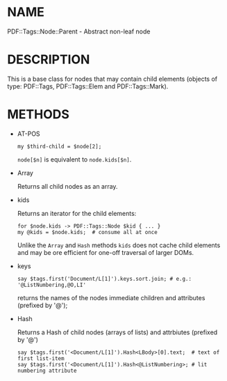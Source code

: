 NAME
====

PDF::Tags::Node::Parent - Abstract non-leaf node

DESCRIPTION
===========

This is a base class for nodes that may contain child elements (objects of type: PDF::Tags, PDF::Tags::Elem and PDF::Tags::Mark).

METHODS
=======

  * AT-POS

        my $third-child = $node[2];

    `node[$n]` is equivalent to `node.kids[$n]`.

  * Array

    Returns all child nodes as an array.

  * kids

    Returns an iterator for the child elements:

        for $node.kids -> PDF::Tags::Node $kid { ... }
        my @kids = $node.kids;  # consume all at once

    Unlike the `Array` and `Hash` methods `kids` does not cache child elements and may be ore efficient for one-off traversal of larger DOMs. 

  * keys

        say $tags.first('Document/L[1]').keys.sort.join; # e.g.: '@ListNumbering,@O,LI'

    returns the names of the nodes immediate children and attributes (prefixed by '@');

  * Hash

    Returns a Hash of child nodes (arrays of lists) and attrbiutes (prefixed by '@')

        say $tags.first('<Document/L[1]').Hash<LBody>[0].text;  # text of first list-item
        say $tags.first('<Document/L[1]').Hash<@ListNumbering>; # lit numbering attribute

